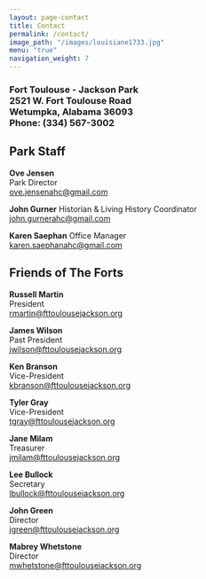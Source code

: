 ```yaml
---
layout: page-contact
title: Contact
permalink: /contact/
image_path: "/images/louisiane1733.jpg"
menu: "true"
navigation_weight: 7
---
```


<h3 class="text-center">Fort Toulouse - Jackson Park <br />2521 W. Fort Toulouse Road<br />Wetumpka, Alabama 36093<br/>Phone: (334) 567-3002</h3>

## Park Staff
**Ove Jensen**  
Park Director  
[ove.jensenahc@gmail.com][1]

**John Gurner**
Historian & Living History Coordinator    
[john.gurnerahc@gmail.com](mailto:john.gurnerahc@gmail.com)

**Karen Saephan**
Office Manager    
[karen.saephanahc@gmail.com](mailto:karen.saephanahc@gmail.com)



## Friends of The Forts
**Russell Martin**  
President   
[rmartin@fttoulousejackson.org](mailto:rmartin@fttoulousejackson.org)

**James Wilson**  
Past President    
[jwilson@fttoulousejackson.org](mailto:jwilson@fttoulousejackson.org)

**Ken Branson**  
Vice-President    
[kbranson@fttoulousejackson.org](mailto:kbranson@fttoulousejackson.org)

**Tyler Gray**  
Vice-President    
[tgray@fttoulousejackson.org](mailto:tgray@fttoulousejackson.org)

**Jane Milam**  
Treasurer   
[jmilam@fttoulousejackson.org](mailto:jmilam@fttoulousejackson.org)

**Lee Bullock**  
Secretary   
[lbullock@fttoulousejackson.org](mailto:lbullock@fttoulousejackson.org)

**John Green**    
Director    
[jgreen@fttoulousejackson.org](mailto:jgreen@fttoulousejackson.org)

**Mabrey Whetstone**  
Director    
[mwhetstone@fttoulousejackson.org](mailto:mwhetstone@fttoulousejackson.org)


[1]: mailto:ove.jensenahc@gmail.com
[2]: mailto:ned.jenkinsahc@gmail.com
